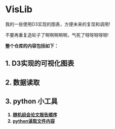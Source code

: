 # VisLib
我的一些使用D3实现的图表，方便未来的复现和调用!

不要再重复造轮子了啊啊啊啊啊，气死了呀呀呀呀呀!

<strong>整个仓库的内容包括如下：<strong>
## 1. D3实现的可视化图表
## 2. 数据读取
## 3. python 小工具
1. [随机组会论文报告顺序](https://github.com/BaofengChang/Lib/blob/main/python%E5%B0%8F%E5%B7%A5%E5%85%B7/%E9%9A%8F%E6%9C%BA%E7%BB%84%E4%BC%9A%E6%8A%A5%E5%91%8A.py)
2. [python读取文件内容](https://github.com/ch-bf/Lib/blob/main/python%E5%B0%8F%E5%B7%A5%E5%85%B7/python%E8%AF%BB%E5%8F%96%E6%96%87%E4%BB%B6.py)
